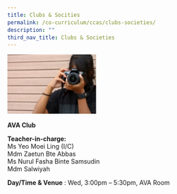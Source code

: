 ```yaml
---
title: Clubs & Socities
permalink: /co-curriculum/ccas/clubs-societies/
description: ""
third_nav_title: Clubs & Societies
---
```

<img src="/images/ava.jpeg" 
     style="width:40%">
		 
**AVA Club**  

**Teacher-in-charge:**  
Ms Yeo Moei Ling (I/C)  <br>
Mdm Zaetun Bte Abbas  <br>
Ms Nurul Fasha Binte Samsudin <br>
Mdm Salwiyah

**Day/Time & Venue** : Wed, 3:00pm – 5:30pm, AVA Room